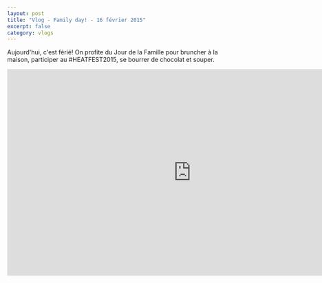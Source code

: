 ```yaml
---
layout: post
title: "Vlog - Family day! - 16 février 2015"
excerpt: false
category: vlogs
---
```


Aujourd'hui, c'est férié! On profite du Jour de la Famille pour bruncher à la maison, participer au #HEATFEST2015, se bourrer de chocolat et souper.

<iframe width="853" height="480" src="https://www.youtube.com/embed/FyBdGnvSU-I" frameborder="0" allowfullscreen></iframe>
